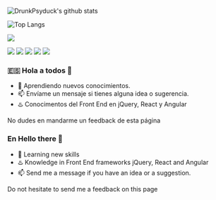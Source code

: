 ![DrunkPsyduck's github stats](https://github-readme-stats.vercel.app/api?username=drunkpsyduck&theme=midnight-purple&show_icons=true)

![Top Langs](https://github-readme-stats.vercel.app/api/top-langs/?username=drunkpsyduck&langs_count=6&layout=compact&theme=midnight-purple)

![](https://img.shields.io/badge/Hireable-No-red)
<!-- Badge hireable yes 
![](https://img.shields.io/badge/Hireable-yes-lightgreen)
-->
![](https://img.shields.io/badge/OS-Windows10-informational?style=flat&logoColor=white&color=blue)
![](https://img.shields.io/badge/Language-JavaScript-informational?style=flat&logoColor=white&color=blue)
![](https://img.shields.io/badge/Language-.NETCORE-informational?style=flat&logoColor=white&color=orange)
![](https://img.shields.io/badge/Language-Java-informational?style=flat&logoColor=white&color=green)
![](https://img.shields.io/badge/Language-PHP-informational?style=flat&logoColor=white&color=orange)




### 🇪🇸 Hola a todos 👋
- 🔭 Aprendiendo nuevos conocimientos.
- 📫 Envíame un mensaje si tienes alguna idea o sugerencia.
- :hotsprings: Conocimentos del Front End en jQuery, React y Angular
      
No dudes en mandarme un feedback de esta página     


### En Hello there 👋
- 🔭 Learning new skills
- :hotsprings: Knowledge in Front End frameworks jQuery, React and Angular
- 📫 Send me a message if you have an idea or a suggestion.


Do not hesitate to send me a feedback on this page
<!--
**DrunkPsyduck/DrunkPsyduck** is a ✨ _special_ ✨ repository because its `README.md` (this file) appears on your GitHub profile.


Repositorios populares/Popular repos
[![ReadMe Card](https://github-readme-stats.vercel.app/api/pin/?username=drunkpsyduck&repo=ZeiterFree)](https://github.com/anuraghazra/github-readme-stats)
Here are some ideas to get you started:

- 🔭 I’m currently working on ...
- 🌱 I’m currently learning ...
- 👯 I’m looking to collaborate on ...
- 🤔 I’m looking for help with ...
- 💬 Ask me about ...
- 📫 How to reach me: ...
- 😄 Pronouns: ...
- ⚡ Fun fact: ...
-->
